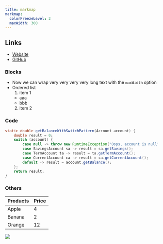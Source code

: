 ```yaml
---
title: markmap
markmap:
  colorFreezeLevel: 2
  maxWidth: 300
---
```


## Links

- [Website](https://markmap.js.org/)
- [GitHub](https://github.com/gera2ld/markmap)

### Blocks

- Now we can wrap very very very very long text with the `maxWidth` option
- Ordered list
  1. item 1
  - aaa
  - bbb
  2. item 2

### Code

```java
static double getBalanceWithSwitchPattern(Account account) {
    double result = 0;
    switch (account) {
        case null -> throw new RuntimeException("Oops, account is null");
        case SavingsAccount sa -> result = sa.getSavings();
        case TermAccount ta -> result = ta.getTermAccount();
        case CurrentAccount ca -> result = ca.getCurrentAccount();
        default -> result = account.getBalance();
    };
    return result;
}
```
### Others

| Products | Price |
|-|-|
| Apple | 4 |
| Banana | 2 |
| Orange | 12 |

![](https://markmap.js.org/favicon.png)